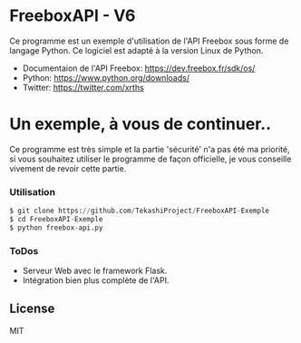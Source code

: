 # FreeboxAPI - V6

Ce programme est un exemple d'utilisation de l'API Freebox sous forme de langage Python.
Ce logiciel est adapté à la version Linux de Python.

  - Documentaion de l'API Freebox: https://dev.freebox.fr/sdk/os/
  - Python: https://www.python.org/downloads/
  - Twitter: https://twitter.com/xrths

# Un exemple, à vous de continuer..
Ce programme est très simple et la partie 'sécurité' n'a pas été ma priorité, si vous souhaitez utiliser le programme de façon officielle, je vous conseille vivement de revoir cette partie.

### Utilisation
```python
$ git clone https://github.com/TekashiProject/FreeboxAPI-Exemple
$ cd FreeboxAPI-Exemple
$ python freebox-api.py
```

### ToDos

 - Serveur Web avec le framework Flask.
 - Intégration bien plus complète de l'API.

License
----

MIT

